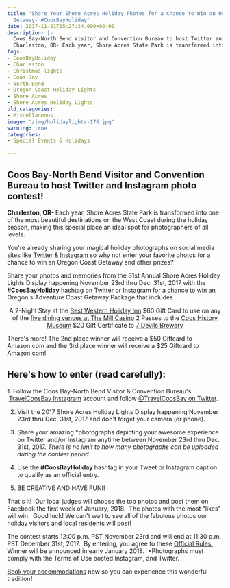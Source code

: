 ```yaml
---
title: 'Share Your Shore Acres Holiday Photos for a Chance to Win an Oregon Coast
  Getaway- #CoosBayHoliday'
date: 2017-11-21T15:27:34.000+00:00
description: |-
  Coos Bay-North Bend Visitor and Convention Bureau to host Twitter and Instagram photo contest!
  Charleston, OR- Each year, Shore Acres State Park is transformed into one of the most beautiful destinations on the West Coast during the holiday season, making this special place an ideal spot for photographers of all levels.
tags:
- CoosBayHoliday
- Charleston
- Christmas lights
- Coos Bay
- North Bend
- Oregon Coast Holiday Lights
- Shore Acres
- Shore Acres Holiday Lights
old_categories:
- Miscellaneous
image: "/img/holidaylights-176.jpg"
warning: true
categories:
- Special Events & Holidays

---
```

<h2><strong>Coos Bay-North Bend Visitor and Convention Bureau to host Twitter and Instagram photo contest!</strong></h2>
<strong>Charleston, OR- </strong>Each year, Shore Acres State Park is transformed into one of the most beautiful destinations on the West Coast during the holiday season, making this special place an ideal spot for photographers of all levels.

You're already sharing your magical holiday photographs on social media sites like <a href="https://twitter.com/travelcoosbay?lang=en" target="_blank" rel="noopener noreferrer">Twitter</a> &amp; <a href="https://www.instagram.com/travelcoosbay/" target="_blank" rel="noopener noreferrer">Instagram</a> so why not enter your favorite photos for a chance to win an Oregon Coast Getaway and other prizes?



Share your photos and memories from the 31st Annual Shore Acres Holiday Lights Display happening November 23rd thru Dec. 31st, 2017 with the <strong>#CoosBayHoliday</strong> hashtag on Twitter or Instagram for a chance to win an Oregon's Adventure Coast Getaway Package that includes
<p style="text-align: center;">A 2-Night Stay at the <a href="https://www.bestwestern.com/en_US/book/hotel-rooms.38071.html?iata=00171880&amp;ssob=BLBWI0004G&amp;cid=BLBWI0004G:google:gmb:38071">Best Western Holiday Inn</a>
$60 Gift Card to use on any of the <a href="https://www.themillcasino.com/dining-bars/">five dining venues at The Mill Casino</a>
2 Passes to the <a href="https://cooshistory.org/who-we-are/">Coos History Museum</a>
$20 Gift Certificate to <a href="http://www.7devilsbrewery.com/">7 Devils Brewery</a></p>
There's more! The 2nd place winner will receive a $50 Giftcard to Amazon.com and the 3rd place winner will receive a $25 Giftcard to Amazon.com!
<h2><strong>Here's how to enter (read carefully):</strong></h2>
1. Follow the Coos Bay-North Bend Visitor &amp; Convention Bureau's  <a href="http://instagram.com/travelcoosbay" target="_blank" rel="noopener noreferrer" data-saferedirecturl="https://www.google.com/url?hl=en&amp;q=http://instagram.com/travelcoosbay&amp;source=gmail&amp;ust=1511191660055000&amp;usg=AFQjCNGMTL79enAQnGULR4muHGXB-RVzSg">TravelCoosBay Instagram</a> account and follow <a href="https://twitter.com/TravelCoosBay" target="_blank" rel="noopener noreferrer" data-saferedirecturl="https://www.google.com/url?hl=en&amp;q=https://twitter.com/TravelCoosBay&amp;source=gmail&amp;ust=1511191660055000&amp;usg=AFQjCNEeYtR9M-SyXBk-g9fg-zgRvPckDA">@TravelCoosBay on Twitter</a>.

2. Visit the 2017 Shore Acres Holiday Lights Display happening November 23rd thru Dec. 31st, 2017 and don't forget your camera (or phone).

3. Share your amazing *photographs depicting your awesome experience on Twitter and/or Instagram anytime between November 23rd thru Dec. 31st, 2017. <em>There is no limit to how many photographs can be uploaded during the contest period.</em>

4. Use the<strong> #CoosBayHoliday</strong> hashtag in your Tweet or Instagram caption to qualify as an official entry.

5. BE CREATIVE AND HAVE FUN!!

That's it!  Our local judges will choose the top photos and post them on Facebook the first week of January, 2018.  The photos with the most "likes" will win.  Good luck! We can't wait to see all of the fabulous photos our holiday visitors and local residents will post!

The contest starts 12:00 p.m. PST November 23rd and will end at 11:30 p.m. PST December 31st, 2017.  By entering, you agree to these <a href="http://oregonsadventurecoast.com/2017/11/coosbayholiday-contest-rules/" target="_blank" rel="noopener noreferrer">Official Rules. </a>Winner will be announced in early January 2018.  *Photographs must comply with the Terms of Use posted Instagram, and Twitter.

<a href="http://www.oregonsadventurecoast.com/lodging/" target="_blank" rel="noopener noreferrer">Book your accommodations</a> now so you can experience this wonderful tradition<b>!</b>

&nbsp;